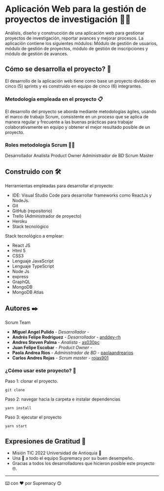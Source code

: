 # Aplicación Web para la gestión de proyectos de investigación 🧑‍🔬

Análisis, diseño y construcción de una aplicación web para gestionar proyectos de investigación, reportar avances y mejorar procesos. La aplicación contiene los siguientes módulos: Módulo de gestión de usuarios, módulo de gestión de proyectos, módulo de gestión de inscripciones y módulo de gestión de avances.

## Cómo se desarrolla el proyecto? 🚀

El desarrollo de la aplicación web tiene como base un proyecto dividido en cinco (5) sprints y es construido en equipo de cinco (6) integrantes.

### Metodología empleada en el proyecto 📋

El desarrollo del proyecto se aborda mediante metodologías ágiles, usando el marco de trabajo Scrum, consistente en un proceso que se aplica de
manera regular y frecuente a las buenas prácticas para trabajar colaborativamente en equipo y obtener el mejor resultado posible de un proyecto.

### Roles metodología Scrum 👨‍💻

Desarrollador
Analista
Product Owner
Administrador de BD
Scrum Master

## Construido con 🛠️

Herramientas empleadas para desarrollar el proyecto:

- IDE: Visual Studio Code para desarrollar frameworks como ReactJs y NodeJs.
- Git
- GitHub (repositorio)
- Trello (Administrador de proyecto)
- Heroku
- Stack tecnológico

Stack tecnológico a emplear:

- React JS
- Html 5
- CSS3
- Lenguaje JavaScript
- Lenguaje TypeScript
- Node Js
- express
- GraphQL
- MongoDB
- MongoDB Atlas

## Autores ✒️

Scrum Team

- **MIguel Angel Pulido** - _Desarrollador_ - []()
- **Andrés Felipe Rodriguez** - _Desarrollador_ - [anddev-rh](https://github.com/anddev-rh)
- **Andres Steven Palma** - _Analista_ - [as030pc](https://github.com/as030pc)
- **Juan Felipe Escobar** - _Product Owner_ - []()
- **Paola Andrea Ríos** - _Administrador de BD_ - [paolaandrearios](https://github.com/paolaandrearios)
- **Carlos Andres Rojas** - _Scrum master_ - [rojas901](https://github.com/rojas901)

### ¿Cómo usar este proyecto? 🤔

Paso 1: clonar el proyecto.

`git clone `

Paso 2: navegar hacia la carpeta e instalar dependencias

`yarn install`

Paso 3: ejecutar el proyecto

`yarn start`

## Expresiones de Gratitud 🎁

- Misión TIC 2022 Universidad de Antioquia 📢
- Una 🍺 a todo el equipo Supremacy por su buen desempeño.
- Gracias a todos los desarrolladores que hicieron posible este proyecto 🤓.

---

⌨️ con ❤️ por Supremacy 😊
